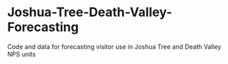 # Joshua-Tree-Death-Valley-Forecasting
Code and data for forecasting visitor use in Joshua Tree and Death Valley NPS units
